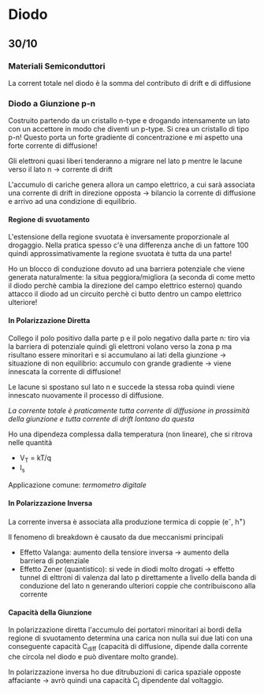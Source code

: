# Diodo 

## 30/10

### Materiali Semiconduttori

La corrent totale nel diodo è la somma del contributo di drift e di diffusione

### Diodo a Giunzione p-n

Costruito partendo da un cristallo n-type e drogando intensamente un lato con un accettore in modo che diventi un p-type. Si crea un cristallo di tipo
p-n! Questo porta un forte gradiente di concentrazione e mi aspetto una forte corrente di diffusione!

Gli elettroni quasi liberi tenderanno a migrare nel lato p mentre le lacune verso il lato n &rarr; corrente di drift

L'accumulo di cariche genera allora un campo elettrico, a cui sarà associata una corrente di drift in direzione opposta &rarr; bilancio la corrente di
diffusione e arrivo ad una condizione di equilibrio.

#### Regione di svuotamento

L'estensione della regione svuotata è inversamente proporzionale al drogaggio. Nella pratica spesso c'è una differenza anche di un fattore 100 quindi
approssimativamente la regione svuotata è tutta da una parte!

Ho un blocco di conduzione dovuto ad una barriera potenziale che viene generata naturalmente: la situa peggiora/migliora (a seconda di come metto il
diodo perchè cambia la direzione del campo elettrico esterno) quando attacco il diodo ad un circuito
perchè ci butto dentro un campo elettrico ulteriore!

#### In Polarizzazione Diretta

Collego il polo positivo dalla parte p e il polo negativo dalla parte n: tiro via la barriera di potenziale quindi gli elettroni volano verso la zona
p ma risultano essere minoritari e si accumulano ai lati della giunzione &rarr; situazione di non equilibrio: accumulo con grande gradiente &rarr;
viene innescata la corrente di diffusione!

Le lacune si spostano sul lato n e succede la stessa roba quindi viene innescato nuovamente il processo di diffusione.

_La corrente totale è praticamente tutta corrente di diffusione in prossimità della giunzione e tutta corrente di drift lontano da questa_

Ho una dipendeza complessa dalla temperatura (non lineare), che si ritrova nelle quantità

* V<sub>T</sub> = kT/q 
* I<sub>s</sub>

Applicazione comune: *termometro digitale*

#### In Polarizzazione Inversa

La corrente inversa è associata alla produzione termica di coppie (e<sup>-</sup>, h<sup>+</sup>)

Il fenomeno di breakdown è causato da due meccanismi principali

* Effetto Valanga: aumento della tensiore inversa &rarr; aumento della barriera di potenziale
* Effetto Zener (quantistico): si vede in diodi molto drogati &rarr; effetto tunnel di elttroni di valenza dal lato p direttamente a livello della
  banda di conduzione del lato n generando ulteriori coppie che contribuiscono alla corrente

#### Capacità della Giunzione

In polarizzazione diretta l'accumulo dei portatori minoritari ai bordi della regione di svuotamento determina una carica non nulla sui due lati con
una conseguente capacità C<sub>diff</sub> (capacità di diffusione, dipende dalla corrente che circola nel diodo e può diventare molto grande).

In polarizzazione inversa ho due ditrubuzioni di carica spaziale opposte affaciante &rarr; avrò quindi una capacità C<sub>j</sub> dipendente dal
voltaggio.

